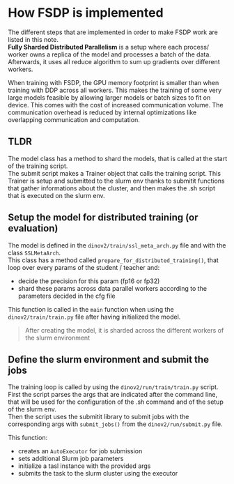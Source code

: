 # How FSDP is implemented

The different steps that are implemented in order to make FSDP work are listed in this note.  
**Fully Sharded Distributed Parallelism** is a setup where each process/ worker owns a replica of the model and processes a batch of the data. Afterwards, it uses all reduce algorithm to sum up gradients over different workers.

When training with FSDP, the GPU memory footprint is smaller than when training with DDP across all workers. This makes the training of some very large models feasible by allowing larger models or batch sizes to fit on device. This comes with the cost of increased communication volume. The communication overhead is reduced by internal optimizations like overlapping communication and computation.

## TLDR

The model class has a method to shard the models, that is called at the start of the training script.  
The submit script makes a Trainer object that calls the training script. This Trainer is setup and submitted to the slurm env thanks to submitit functions that gather informations about the cluster, and then makes the .sh script that is executed on the slurm env.

## Setup the model for distributed training (or evaluation)

The model is defined in the `dinov2/train/ssl_meta_arch.py` file and with the class `SSLMetaArch`.  
This class has a method called `prepare_for_distributed_training()`, that loop over every params of the student / teacher and:

- decide the precision for this param (fp16 or fp32)
- shard these params across data parallel workers according to the parameters decided in the cfg file

This function is called in the `main` function when using the `dinov2/train/train.py` file after having initialized the model.
> After creating the model, it is sharded across the different workers of the slurm environment

## Define the slurm environment and submit the jobs

The training loop is called by using the `dinov2/run/train/train.py` script.  
First the script parses the args that are indicated after the command line, that will be used for the configuration of the .sh command and of the setup of the slurm env.  
Then the script uses the submitit library to submit jobs with the corresponding args with `submit_jobs()` from the `dinov2/run/submit.py` file.

This function:

- creates an `AutoExecutor` for job submission
- sets additional Slurm job parameters
- initialize a tasl instance with the provided args
- submits the task to the slurm cluster using the executor
